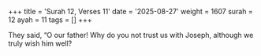+++
title = 'Surah 12, Verses 11'
date = '2025-08-27'
weight = 1607
surah = 12
ayah = 11
tags = []
+++

They said, “O our father! Why do you not trust us with Joseph, although we truly wish him well?